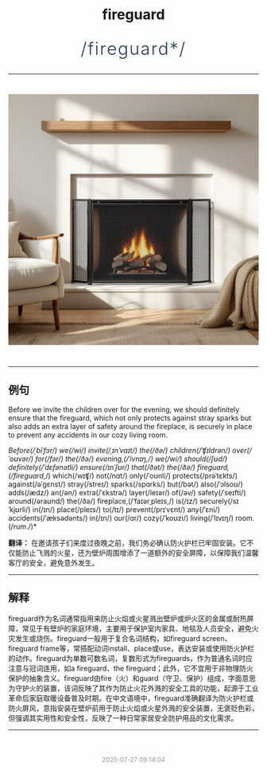 <div align="center">

# fireguard

<div style="margin: 30px 0;">
<h1 style="font-size: 2.5em; font-weight: 300; letter-spacing: 2px; margin: 0; color: #2c3e50;">
/fireguard*/
</h1>
</div>

</div>

---

<div align="center" style="margin: 40px 0;">

![fireguard](images/fireguard.png)

</div>

---

## 例句

Before we invite the children over for the evening, we should definitely ensure that the fireguard, which not only protects against stray sparks but also adds an extra layer of safety around the fireplace, is securely in place to prevent any accidents in our cozy living room.

*Before(/ˌbiˈfɔr/) we(/wi/) invite(/ˌɪnˈvaɪt/) the(/ðə/) children(/ˈʧɪldrən/) over(/ˈoʊvər/) for(/fər/) the(/ðə/) evening,(/ˈivnɪŋ,/) we(/wi/) should(/ʃʊd/) definitely(/ˈdɛfənətli/) ensure(/ɪnˈʃʊr/) that(/ðət/) the(/ðə/) fireguard,(/fireguard*,/) which(/wɪʧ/) not(/nɑt/) only(/ˈoʊnli/) protects(/prəˈtɛkts/) against(/əˈgɛnst/) stray(/streɪ/) sparks(/spɑrks/) but(/bət/) also(/ˈɔlsoʊ/) adds(/ædz/) an(/ən/) extra(/ˈɛkstrə/) layer(/leɪər/) of(/əv/) safety(/ˈseɪfti/) around(/əraʊnd/) the(/ðə/) fireplace,(/ˈfaɪərˌpleɪs,/) is(/ɪz/) securely(/sɪˈkjʊrli/) in(/ɪn/) place(/pleɪs/) to(/tɪ/) prevent(/prɪˈvɛnt/) any(/ˈɛni/) accidents(/ˈæksədənts/) in(/ɪn/) our(/ɑr/) cozy(/ˈkoʊzi/) living(/ˈlɪvɪŋ/) room.(/rum./)*

**翻译：** 在邀请孩子们来度过夜晚之前，我们务必确认防火护栏已牢固安装。它不仅能防止飞溅的火星，还为壁炉周围增添了一道额外的安全屏障，以保障我们温馨客厅的安全，避免意外发生。

---

## 解释

fireguard作为名词通常指用来防止火焰或火星溅出壁炉或炉火区的金属或耐热屏障，常见于有壁炉的家庭环境，主要用于保护室内家具、地毯及人员安全，避免火灾发生或烧伤。fireguard一般用于复合名词结构，如fireguard screen、fireguard frame等，常搭配动词install、place或use，表达安装或使用防火护栏的动作。fireguard为单数可数名词，复数形式为fireguards，作为普通名词时应注意与冠词连用，如a fireguard、the fireguard；此外，它不宜用于非物理防火保护的抽象含义。fireguard由fire（火）和guard（守卫、保护）组成，字面意思为守护火的装置，该词反映了其作为防止火花外溅的安全工具的功能，起源于工业革命后家庭取暖设备普及时期。在中文语境中，fireguard准确翻译为防火护栏或防火屏风，意指安装在壁炉前用于防止火焰或火星外溅的安全装置，无褒贬色彩，但强调其实用性和安全性，反映了一种日常家居安全防护用品的文化需求。


---

<div align="center" style="margin-top: 50px;">
<small style="color: #999; font-size: 0.9em;">2025-07-27 09:14:04</small>
</div>
